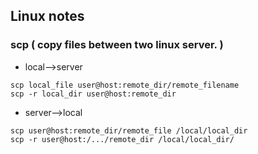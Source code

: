 ## Linux notes

### scp  ( copy files between two linux server. )
* local-->server

> 
`scp local_file user@host:remote_dir/remote_filename`  
`scp -r local_dir user@host:remote_dir`	

* server-->local

>
`scp user@host:remote_dir/remote_file /local/local_dir`  
`scp -r user@host:/.../remote_dir /local/local_dir/`


